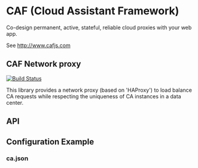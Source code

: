 # CAF (Cloud Assistant Framework)

Co-design permanent, active, stateful, reliable cloud proxies with your web app.

See http://www.cafjs.com 

## CAF Network proxy

[![Build Status](http://ci.cafjs.com/github.com/cafjs/caf_netproxy/status.svg?branch=master)](http://ci.cafjs.com/github.com/cafjs/caf_netproxy)


This library provides a network proxy (based on 'HAProxy') to load balance CA requests while respecting the uniqueness of CA instances in a data center. 


## API


    
 
## Configuration Example

### ca.json


